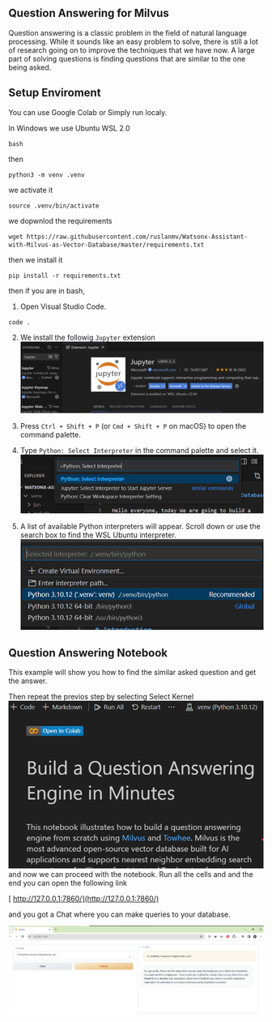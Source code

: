 ## Question Answering for Milvus
Question answering is a classic problem in the field of natural language processing. While it sounds like an easy problem to solve, there is still a lot of research going on to improve the techniques that we have now. A large part of solving questions is finding questions that are similar to the one being asked.

## Setup Enviroment
You can use Google Colab or Simply run localy.

In Windows we use Ubuntu WSL 2.0 

```
bash
```
then 
```
python3 -m venv .venv
```
we activate it
```
source .venv/bin/activate
```
we dopwnlod the requirements
```
wget https://raw.githubusercontent.com/ruslanmv/Watsonx-Assistant-with-Milvus-as-Vector-Database/master/requirements.txt

```
then we install it

```
pip install -r requirements.txt
```
then if you are in bash, 
1. Open Visual Studio Code.

```
code .
```
2. We install the followig `Jupyter` extension
   ![](assets/2024-02-15-15-40-21.png)

3. Press `Ctrl + Shift + P` (or `Cmd + Shift + P` on macOS) to open the command palette.
4. Type `Python: Select Interpreter` in the command palette and select it.
   ![](assets/2024-02-15-15-42-06.png)
5. A list of available Python interpreters will appear. Scroll down or use the search box to find the WSL Ubuntu interpreter.
![](assets/2024-02-15-15-42-45.png)

## Question Answering Notebook

This example will show you how to find the similar asked question and get the answer.

[](./1_build_question_answering_engine.ipynb)

Then repeat the previos step by selecting Select Kernel 
![](assets/2024-02-15-15-54-48.png)
and now we can proceed with the notebook.
Run all the cells and and the end you can
open the following link

[ http://127.0.0.1:7860/](http://127.0.0.1:7860/)

and you got a Chat where you can make queries to your database.

![](assets/2024-02-15-17-55-07.png)
